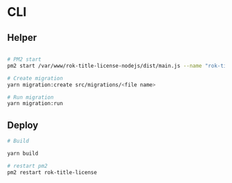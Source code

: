 # CLI

## Helper

```bash

# PM2 start
pm2 start /var/www/rok-title-license-nodejs/dist/main.js --name "rok-title-license"

# Create migration
yarn migration:create src/migrations/<file name>

# Run migration
yarn migration:run
```

## Deploy

```bash
# Build

yarn build

# restart pm2
pm2 restart rok-title-license
```
